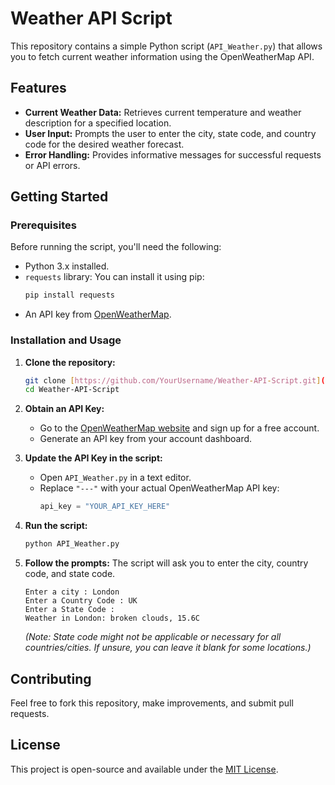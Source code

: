 # Weather API Script

This repository contains a simple Python script (`API_Weather.py`) that allows you to fetch current weather information using the OpenWeatherMap API.

## Features

* **Current Weather Data:** Retrieves current temperature and weather description for a specified location.
* **User Input:** Prompts the user to enter the city, state code, and country code for the desired weather forecast.
* **Error Handling:** Provides informative messages for successful requests or API errors.

## Getting Started

### Prerequisites

Before running the script, you'll need the following:

* Python 3.x installed.
* `requests` library: You can install it using pip:
    ```bash
    pip install requests
    ```
* An API key from [OpenWeatherMap](https://openweathermap.org/api).

### Installation and Usage

1.  **Clone the repository:**
    ```bash
    git clone [https://github.com/YourUsername/Weather-API-Script.git](https://github.com/YourUsername/Weather-API-Script.git)
    cd Weather-API-Script
    ```

2.  **Obtain an API Key:**
    * Go to the [OpenWeatherMap website](https://openweathermap.org/api) and sign up for a free account.
    * Generate an API key from your account dashboard.

3.  **Update the API Key in the script:**
    * Open `API_Weather.py` in a text editor.
    * Replace `"---"` with your actual OpenWeatherMap API key:
        ```python
        api_key = "YOUR_API_KEY_HERE"
        ```

4.  **Run the script:**
    ```bash
    python API_Weather.py
    ```

5.  **Follow the prompts:**
    The script will ask you to enter the city, country code, and state code.

    ```
    Enter a city : London
    Enter a Country Code : UK
    Enter a State Code : 
    Weather in London: broken clouds, 15.6C
    ```
    *(Note: State code might not be applicable or necessary for all countries/cities. If unsure, you can leave it blank for some locations.)*

## Contributing

Feel free to fork this repository, make improvements, and submit pull requests.

## License

This project is open-source and available under the [MIT License](LICENSE).
